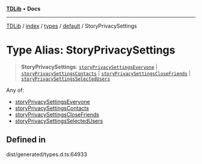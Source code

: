 [**TDLib**](../../../../../../README.md) • **Docs**

***

[TDLib](../../../../../../modules.md) / [index](../../../../../README.md) / [types](../../../README.md) / [default](../README.md) / StoryPrivacySettings

# Type Alias: StoryPrivacySettings

> **StoryPrivacySettings**: [`storyPrivacySettingsEveryone`](storyPrivacySettingsEveryone.md) \| [`storyPrivacySettingsContacts`](storyPrivacySettingsContacts.md) \| [`storyPrivacySettingsCloseFriends`](storyPrivacySettingsCloseFriends.md) \| [`storyPrivacySettingsSelectedUsers`](storyPrivacySettingsSelectedUsers.md)

Any of:
- [storyPrivacySettingsEveryone](storyPrivacySettingsEveryone.md)
- [storyPrivacySettingsContacts](storyPrivacySettingsContacts.md)
- [storyPrivacySettingsCloseFriends](storyPrivacySettingsCloseFriends.md)
- [storyPrivacySettingsSelectedUsers](storyPrivacySettingsSelectedUsers.md)

## Defined in

dist/generated/types.d.ts:64933
